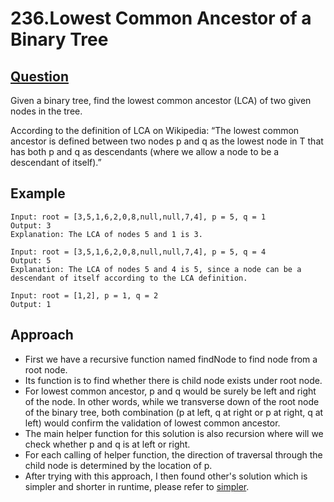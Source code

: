 # 236.Lowest Common Ancestor of a Binary Tree

## [Question](https://leetcode.com/problems/lowest-common-ancestor-of-a-binary-tree/)
Given a binary tree, find the lowest common ancestor (LCA) of two given nodes in the tree.

According to the definition of LCA on Wikipedia: “The lowest common ancestor is defined between two nodes p and q as the lowest node in T that has both p and q as descendants (where we allow a node to be a descendant of itself).”

## Example
```
Input: root = [3,5,1,6,2,0,8,null,null,7,4], p = 5, q = 1
Output: 3
Explanation: The LCA of nodes 5 and 1 is 3.
```
```
Input: root = [3,5,1,6,2,0,8,null,null,7,4], p = 5, q = 4
Output: 5
Explanation: The LCA of nodes 5 and 4 is 5, since a node can be a descendant of itself according to the LCA definition.
```
```
Input: root = [1,2], p = 1, q = 2
Output: 1
```

## Approach
- First we have a recursive function named findNode to find node from a root node.
- Its function is to find whether there is child node exists under root node.
- For lowest common ancestor, p and q would be surely be left and right of the node. In other words, while we transverse down of the root node of the binary tree, both combination (p at left, q at right or p at right, q at left) would confirm the validation of lowest common ancestor.
- The main helper function for this solution is also recursion where will we check whether p and q is at left or right.
- For each calling of helper function, the direction of traversal through the child node is determined by the location of p.
- After trying with this approach, I then found other's solution which is simpler and shorter in runtime, please refer to [simpler](https://github.com/pllee4/LeetCode/blob/master/Binary%20Tree/236.%20Lowest%20Common%20Ancestor%20of%20a%20Binary%20Tree/236_Lowest_Common_Ancestor_of_a_Binary_Tree(simpler).cpp).
